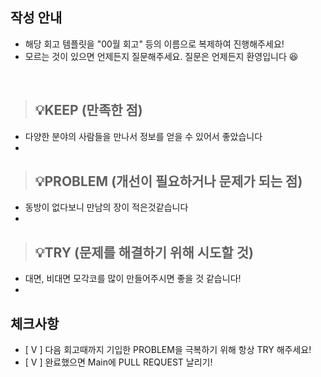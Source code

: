 ## 작성 안내
- 해당 회고 템플릿을 "00월 회고" 등의 이름으로 복제하여 진행해주세요!
- 모르는 것이 있으면 언제든지 질문해주세요. 질문은 언제든지 환영입니다 😆

<br>

> ## 💡KEEP (만족한 점)
- 다양한 분야의 사람들을 만나서 정보를 얻을 수 있어서 좋았습니다
- 

> ## 💡PROBLEM (개선이 필요하거나 문제가 되는 점)
- 동방이 없다보니 만남의 장이 적은것같습니다
- 

> ## 💡TRY (문제를 해결하기 위해 시도할 것)
- 대면, 비대면 모각코를 많이 만들어주시면 좋을 것 같습니다!
- 

## 체크사항
- [ V ] 다음 회고때까지 기입한 PROBLEM을 극복하기 위해 항상 TRY 해주세요!
- [ V ] 완료했으면 Main에 PULL REQUEST 날리기!
